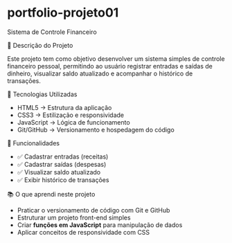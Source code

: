 # portfolio-projeto01
Sistema de Controle Financeiro

📌 Descrição do Projeto

Este projeto tem como objetivo desenvolver um sistema simples de controle financeiro pessoal, permitindo ao usuário registrar entradas e saídas de dinheiro, visualizar saldo atualizado e acompanhar o histórico de transações.

🚀 Tecnologias Utilizadas
- HTML5 → Estrutura da aplicação  
- CSS3 → Estilização e responsividade
- JavaScript → Lógica de funcionamento
- Git/GitHub → Versionamento e hospedagem do código

🎯 Funcionalidades
- ✅ Cadastrar entradas (receitas)
- ✅ Cadastrar saídas (despesas)
- ✅ Visualizar saldo atualizado
- ✅ Exibir histórico de transações

📚 O que aprendi neste projeto
- Praticar o versionamento de código com Git e GitHub
- Estruturar um projeto front-end simples
- Criar **funções em JavaScript** para manipulação de dados
- Aplicar conceitos de responsividade com CSS
